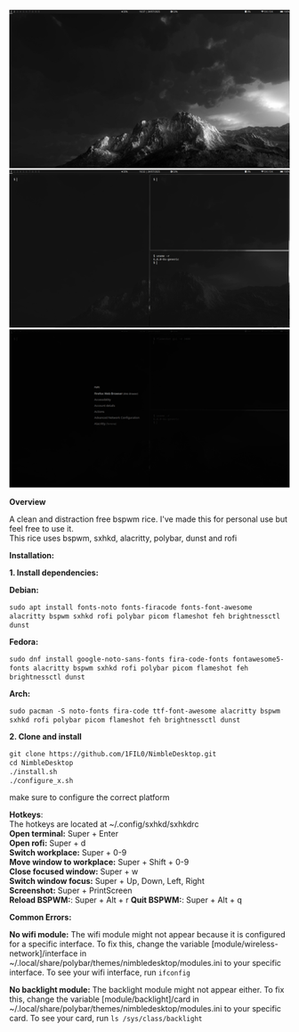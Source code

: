 ![Desktop](./img/ss3.png)
![Desktop Flow](./img/ss1.png)
![Rofi](./img/ss2.png)

**Overview**  

A clean and distraction free bspwm rice. I've made this for personal use but feel free to use it.  
This rice uses bspwm, sxhkd, alacritty, polybar, dunst and rofi

**Installation:**

**1. Install dependencies:**  
  
**Debian:**  
```
sudo apt install fonts-noto fonts-firacode fonts-font-awesome alacritty bspwm sxhkd rofi polybar picom flameshot feh brightnessctl dunst
```  
  
**Fedora:**  
```
sudo dnf install google-noto-sans-fonts fira-code-fonts fontawesome5-fonts alacritty bspwm sxhkd rofi polybar picom flameshot feh brightnessctl dunst
```  
  
**Arch:**  
```
sudo pacman -S noto-fonts fira-code ttf-font-awesome alacritty bspwm sxhkd rofi polybar picom flameshot feh brightnessctl dunst
```  

**2. Clone and install**  
  
```
git clone https://github.com/1FIL0/NimbleDesktop.git
cd NimbleDesktop
./install.sh
./configure_x.sh
```
make sure to configure the correct platform

**Hotkeys**:  
The hotkeys are located at ~/.config/sxhkd/sxhkdrc  
**Open terminal:** Super + Enter  
**Open rofi:** Super + d  
**Switch workplace:** Super + 0-9  
**Move window to workplace:** Super + Shift + 0-9  
**Close focused window:** Super + w  
**Switch window focus:** Super + Up, Down, Left, Right  
**Screenshot:** Super + PrintScreen  
**Reload BSPWM:**: Super + Alt + r
**Quit BSPWM:**: Super + Alt + q

**Common Errors:**  

**No wifi module:**
The wifi module might not appear because it is configured for a specific interface. To fix this, change the variable [module/wireless-network]/interface in ~/.local/share/polybar/themes/nimbledesktop/modules.ini to your specific interface. To see your wifi interface, run ```ifconfig```  

**No backlight module:**
The backlight module might not appear either. To fix this, change the variable [module/backlight]/card in ~/.local/share/polybar/themes/nimbledesktop/modules.ini to your specific card. To see your card, run ```ls /sys/class/backlight```



